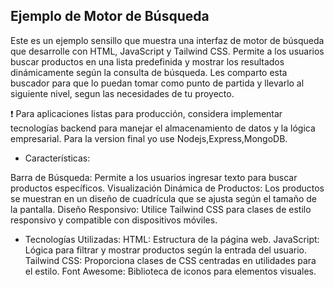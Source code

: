 ## Ejemplo de Motor de Búsqueda

Este es un ejemplo sensillo que muestra una interfaz de motor de búsqueda que desarrolle con HTML, JavaScript y Tailwind CSS. Permite a los usuarios buscar productos en una lista predefinida y mostrar los resultados dinámicamente según la consulta de búsqueda.
Les comparto esta buscador para que lo puedan tomar como punto de partida y llevarlo al siguiente nivel, segun las necesidades de tu proyecto.

❗ Para aplicaciones listas para producción, considera implementar tecnologías backend para manejar el almacenamiento de datos y la lógica empresarial.
Para la version final yo use Nodejs,Express,MongoDB.

- Características:

Barra de Búsqueda: Permite a los usuarios ingresar texto para buscar productos específicos.
Visualización Dinámica de Productos: Los productos se muestran en un diseño de cuadrícula que se ajusta según el tamaño de la pantalla.
Diseño Responsivo: Utilice Tailwind CSS para clases de estilo responsivo y compatible con dispositivos móviles.

- Tecnologías Utilizadas:
  HTML: Estructura de la página web.
  JavaScript: Lógica para filtrar y mostrar productos según la entrada del usuario.
  Tailwind CSS: Proporciona clases de CSS centradas en utilidades para el estilo.
  Font Awesome: Biblioteca de iconos para elementos visuales.
